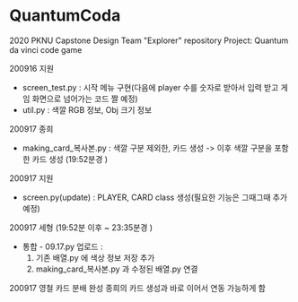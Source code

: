 # QuantumCoda

2020 PKNU Capstone Design
Team "Explorer" repository
Project: Quantum da vinci code game

200916
지원
- screen_test.py : 시작 메뉴 구현(다음에 player 수를 숫자로 받아서 입력 받고 게임 화면으로 넘어가는 코드 짤 예정)
- util.py : 색깔 RGB 정보, Obj 크기 정보

200917 종희
- making_card_복사본.py : 색깔 구분 제외한, 카드 생성
-> 이후 색깔 구분을 포함한 카드 생성 (19:52분경 )

200917 지원
- screen.py(update) : PLAYER, CARD class 생성(필요한 기능은 그때그때 추가예정)

200917 세형 (19:52분 이후 ~ 23:35분경 )
- 통합 - 09.17.py 업로드 :
  1. 기존 배열.py 에 색상 정보 저장 추가
  2. making_card_복사본.py 과 수정된 배열.py 연결

200917 영철
  카드 분배 완성
  종희의 카드 생성과 바로 이어서 연동 가능하게 함
